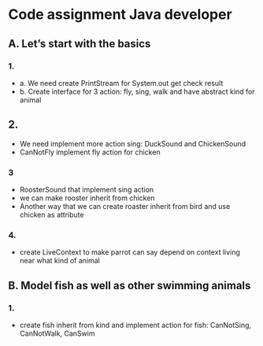 # Code assignment Java developer
## A. Let’s start with the basics
### 1.
- a. We need create PrintStream for System.out get check result
- b. Create interface for 3 action: fly, sing, walk and have abstract kind for animal
## 2.
- We need implement more action sing: DuckSound and ChickenSound
- CanNotFly implement fly action for chicken
### 3
- RoosterSound that implement sing action
- we can make rooster inherit from chicken
- Another way that we can create roaster inherit from bird and use chicken as attribute
### 4.
- create LiveContext to make parrot can say depend on context living near what kind of animal
## B. Model fish as well as other swimming animals
### 1.
- create fish inherit from kind and implement action for fish: CanNotSing, CanNotWalk, CanSwim